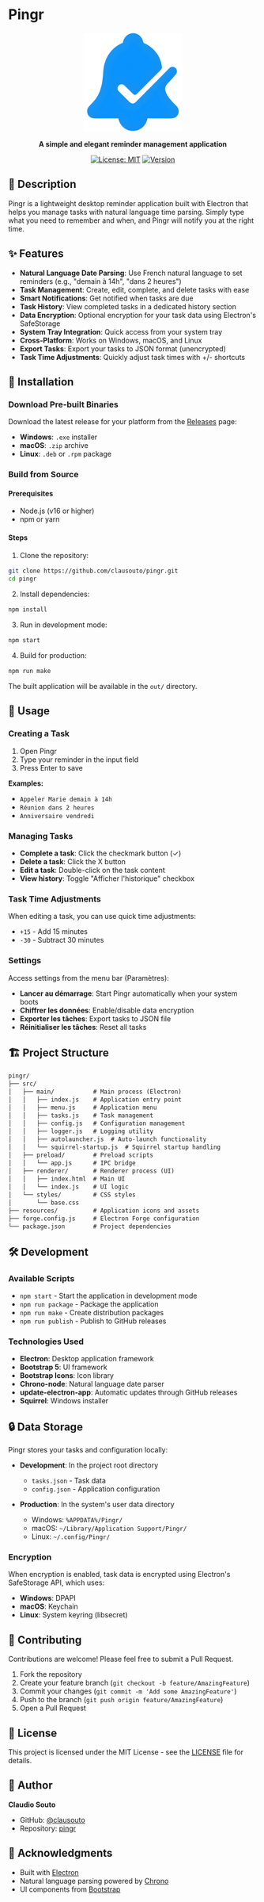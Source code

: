 # Pingr

<div align="center">
  <img src="resources/icon.png" alt="Pingr Logo" width="200"/>
  
  **A simple and elegant reminder management application**
  
  [![License: MIT](https://img.shields.io/badge/License-MIT-blue.svg)](LICENSE)
  [![Version](https://img.shields.io/badge/version-0.0.2-green.svg)](package.json)
</div>

## 📝 Description

Pingr is a lightweight desktop reminder application built with Electron that helps you manage tasks with natural language time parsing. Simply type what you need to remember and when, and Pingr will notify you at the right time.

## ✨ Features

- **Natural Language Date Parsing**: Use French natural language to set reminders (e.g., "demain à 14h", "dans 2 heures")
- **Task Management**: Create, edit, complete, and delete tasks with ease
- **Smart Notifications**: Get notified when tasks are due
- **Task History**: View completed tasks in a dedicated history section
- **Data Encryption**: Optional encryption for your task data using Electron's SafeStorage
- **System Tray Integration**: Quick access from your system tray
- **Cross-Platform**: Works on Windows, macOS, and Linux
- **Export Tasks**: Export your tasks to JSON format (unencrypted)
- **Task Time Adjustments**: Quickly adjust task times with +/- shortcuts

## 🚀 Installation

### Download Pre-built Binaries

Download the latest release for your platform from the [Releases](https://github.com/clausouto/pingr/releases) page:

- **Windows**: `.exe` installer
- **macOS**: `.zip` archive
- **Linux**: `.deb` or `.rpm` package

### Build from Source

#### Prerequisites

- Node.js (v16 or higher)
- npm or yarn

#### Steps

1. Clone the repository:
```bash
git clone https://github.com/clausouto/pingr.git
cd pingr
```

2. Install dependencies:
```bash
npm install
```

3. Run in development mode:
```bash
npm start
```

4. Build for production:
```bash
npm run make
```

The built application will be available in the `out/` directory.

## 📖 Usage

### Creating a Task

1. Open Pingr
2. Type your reminder in the input field
3. Press Enter to save

**Examples:**
- `Appeler Marie demain à 14h`
- `Réunion dans 2 heures`
- `Anniversaire vendredi`

### Managing Tasks

- **Complete a task**: Click the checkmark button (✓)
- **Delete a task**: Click the X button
- **Edit a task**: Double-click on the task content
- **View history**: Toggle "Afficher l'historique" checkbox

### Task Time Adjustments

When editing a task, you can use quick time adjustments:
- `+15` - Add 15 minutes
- `-30` - Subtract 30 minutes

### Settings

Access settings from the menu bar (Paramètres):

- **Lancer au démarrage**: Start Pingr automatically when your system boots
- **Chiffrer les données**: Enable/disable data encryption
- **Exporter les tâches**: Export tasks to JSON file
- **Réinitialiser les tâches**: Reset all tasks

## 🏗️ Project Structure

```
pingr/
├── src/
│   ├── main/           # Main process (Electron)
│   │   ├── index.js    # Application entry point
│   │   ├── menu.js     # Application menu
│   │   ├── tasks.js    # Task management
│   │   ├── config.js   # Configuration management
│   │   ├── logger.js   # Logging utility
│   │   ├── autolauncher.js  # Auto-launch functionality
│   │   └── squirrel-startup.js  # Squirrel startup handling
│   ├── preload/        # Preload scripts
│   │   └── app.js      # IPC bridge
│   ├── renderer/       # Renderer process (UI)
│   │   ├── index.html  # Main UI
│   │   └── index.js    # UI logic
│   └── styles/         # CSS styles
│       └── base.css
├── resources/          # Application icons and assets
├── forge.config.js     # Electron Forge configuration
└── package.json        # Project dependencies
```

## 🛠️ Development

### Available Scripts

- `npm start` - Start the application in development mode
- `npm run package` - Package the application
- `npm run make` - Create distribution packages
- `npm run publish` - Publish to GitHub releases

### Technologies Used

- **Electron**: Desktop application framework
- **Bootstrap 5**: UI framework
- **Bootstrap Icons**: Icon library
- **Chrono-node**: Natural language date parser
- **update-electron-app**: Automatic updates through GitHub releases
- **Squirrel**: Windows installer

## 🔒 Data Storage

Pingr stores your tasks and configuration locally:

- **Development**: In the project root directory
  - `tasks.json` - Task data
  - `config.json` - Application configuration

- **Production**: In the system's user data directory
  - Windows: `%APPDATA%/Pingr/`
  - macOS: `~/Library/Application Support/Pingr/`
  - Linux: `~/.config/Pingr/`

### Encryption

When encryption is enabled, task data is encrypted using Electron's SafeStorage API, which uses:
- **Windows**: DPAPI
- **macOS**: Keychain
- **Linux**: System keyring (libsecret)

## 🤝 Contributing

Contributions are welcome! Please feel free to submit a Pull Request.

1. Fork the repository
2. Create your feature branch (`git checkout -b feature/AmazingFeature`)
3. Commit your changes (`git commit -m 'Add some AmazingFeature'`)
4. Push to the branch (`git push origin feature/AmazingFeature`)
5. Open a Pull Request

## 📄 License

This project is licensed under the MIT License - see the [LICENSE](LICENSE) file for details.

## 👤 Author

**Claudio Souto**

- GitHub: [@clausouto](https://github.com/clausouto)
- Repository: [pingr](https://github.com/clausouto/pingr)

## 🙏 Acknowledgments

- Built with [Electron](https://www.electronjs.org/)
- Natural language parsing powered by [Chrono](https://github.com/wanasit/chrono)
- UI components from [Bootstrap](https://getbootstrap.com/)